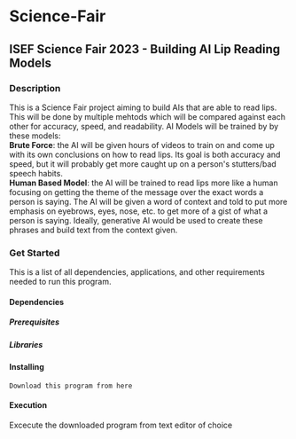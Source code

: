 # Science-Fair

## ISEF Science Fair 2023 - Building AI Lip Reading Models

### Description
This is a Science Fair project aiming to build AIs that are able to read lips. This will be done by multiple mehtods which will be compared against each other for accuracy, speed, and readability. AI Models will be trained by by these models:  
    **Brute Force**: the AI will be given hours of videos to train on and come up with its own conclusions on how to read lips. Its goal is both accuracy and speed, but it will probably get more caught up on a person's stutters/bad speech habits.  
    **Human Based Model**: the AI will be trained to read lips more like a human focusing on getting the theme of the message over the exact words a person is saying. The AI will be given a word of context and told to put more emphasis on eyebrows, eyes, nose, etc. to get more of a gist of what a person is saying. Ideally, generative AI would be used to create these phrases and build text from the context given.

### Get Started
This is a list of all dependencies, applications, and other requirements needed to run this program.
#### Dependencies
##### Prerequisites
##### Libraries
#### Installing
    Download this program from here
#### Execution
Excecute the downloaded program from text editor of choice


